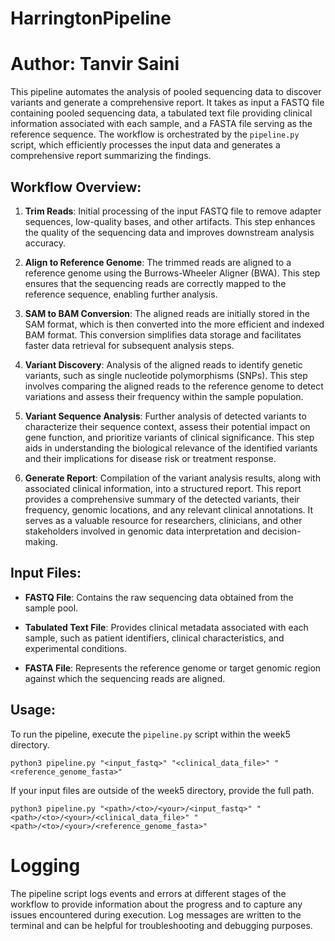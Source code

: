 # HarringtonPipeline
# Author: Tanvir Saini

This pipeline automates the analysis of pooled sequencing data to discover variants and generate a comprehensive report. It takes as input a FASTQ file containing pooled sequencing data, a tabulated text file providing clinical information associated with each sample, and a FASTA file serving as the reference sequence. The workflow is orchestrated by the `pipeline.py` script, which efficiently processes the input data and generates a comprehensive report summarizing the findings.

## Workflow Overview:

1. **Trim Reads**: Initial processing of the input FASTQ file to remove adapter sequences, low-quality bases, and other artifacts. This step enhances the quality of the sequencing data and improves downstream analysis accuracy.

2. **Align to Reference Genome**: The trimmed reads are aligned to a reference genome using the Burrows-Wheeler Aligner (BWA). This step ensures that the sequencing reads are correctly mapped to the reference sequence, enabling further analysis.

3. **SAM to BAM Conversion**: The aligned reads are initially stored in the SAM format, which is then converted into the more efficient and indexed BAM format. This conversion simplifies data storage and facilitates faster data retrieval for subsequent analysis steps.

4. **Variant Discovery**: Analysis of the aligned reads to identify genetic variants, such as single nucleotide polymorphisms (SNPs). This step involves comparing the aligned reads to the reference genome to detect variations and assess their frequency within the sample population.

5. **Variant Sequence Analysis**: Further analysis of detected variants to characterize their sequence context, assess their potential impact on gene function, and prioritize variants of clinical significance. This step aids in understanding the biological relevance of the identified variants and their implications for disease risk or treatment response.

6. **Generate Report**: Compilation of the variant analysis results, along with associated clinical information, into a structured report. This report provides a comprehensive summary of the detected variants, their frequency, genomic locations, and any relevant clinical annotations. It serves as a valuable resource for researchers, clinicians, and other stakeholders involved in genomic data interpretation and decision-making.

## Input Files:

- **FASTQ File**: Contains the raw sequencing data obtained from the sample pool.
  
- **Tabulated Text File**: Provides clinical metadata associated with each sample, such as patient identifiers, clinical characteristics, and experimental conditions.
  
- **FASTA File**: Represents the reference genome or target genomic region against which the sequencing reads are aligned.

## Usage:

To run the pipeline, execute the `pipeline.py` script within the week5 directory.

```
python3 pipeline.py "<input_fastq>" "<clinical_data_file>" "<reference_genome_fasta>"
```
If your input files are outside of the week5 directory, provide the full path.

```
python3 pipeline.py "<path>/<to>/<your>/<input_fastq>" "<path>/<to>/<your>/<clinical_data_file>" "<path>/<to>/<your>/<reference_genome_fasta>"
```

# Logging

The pipeline script logs events and errors at different stages of the workflow to provide information about the progress and to capture any issues encountered during execution. Log messages are written to the terminal and can be helpful for troubleshooting and debugging purposes.
